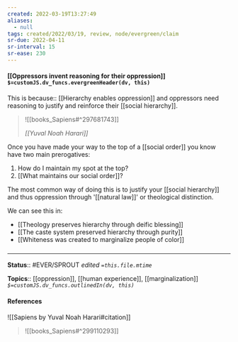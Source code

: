 ```yaml
---
created: 2022-03-19T13:27:49 
aliases:
  - null
tags: created/2022/03/19, review, node/evergreen/claim
sr-due: 2022-04-11
sr-interval: 15
sr-ease: 230
---
```


#### [[Oppressors invent reasoning for their oppression]] `$=customJS.dv_funcs.evergreenHeader(dv, this)`

This is 
because:: [[Hierarchy enables oppression]]
and oppressors need reasoning to justify and reinforce their [[social hierarchy]].

> ![[books_Sapiens#^297681743]]
>
> <cite>[[Yuval Noah Harari]]</cite>

Once you have made your way to the top of a [[social order]] you know have two main prerogatives:
1. How do I maintain my spot at the top?
2. [[What maintains our social order]]?

The most common way of doing this is to justify your [[social hierarchy]] and thus oppression through '[[natural law]]' or theological distinction.

We can see this in:
- [[Theology preserves hierarchy through deific blessing]]
- [[The caste system preserved hierarchy through purity]]
- [[Whiteness was created to marginalize people of color]]

### <hr class="footnote"/>

**Status**:: #EVER/SPROUT
*edited `=this.file.mtime`*

**Topics**:: [[oppression]], [[human experience]], [[marginalization]]
*`$=customJS.dv_funcs.outlinedIn(dv, this)`*

#### References

![[Sapiens by Yuval Noah Harari#citation]]

> ![[books_Sapiens#^299110293]]
